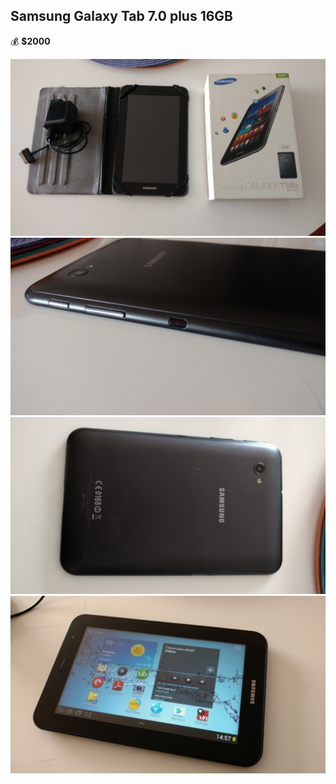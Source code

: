 ## Samsung Galaxy Tab 7.0 plus 16GB

💰 **$2000**

<img src="1.jpg" />
<img src="2.jpg" />
<img src="3.jpg" />
<img src="4.jpg" />
